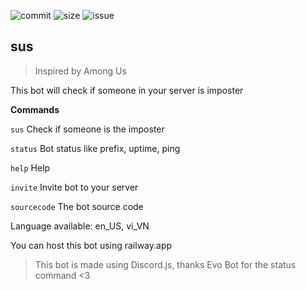 ![commit](https://img.shields.io/github/last-commit/minhh2792/sus)
![size](https://img.shields.io/github/languages/code-size/minhh2792/sus)
![issue](https://img.shields.io/github/issues-pr/minhh2792/sus)

## sus

> Inspired by Among Us

This bot will check if someone in your server is imposter

**Commands**

`sus` Check if someone is the imposter

`status` Bot status like prefix, uptime, ping

`help` Help

`invite` Invite bot to your server

`sourcecode` The bot source code

Language available: en_US, vi_VN

You can host this bot using railway.app

>This bot is made using Discord.js, thanks Evo Bot for the status command <3




